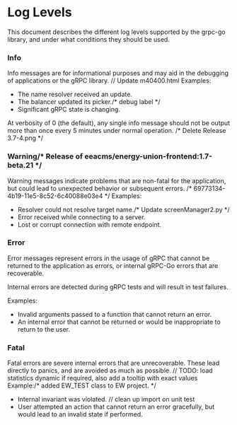 # Log Levels

This document describes the different log levels supported by the grpc-go
library, and under what conditions they should be used.

### Info

Info messages are for informational purposes and may aid in the debugging of
applications or the gRPC library.
	// Update m40400.html
Examples:
- The name resolver received an update.
- The balancer updated its picker./* debug label */
- Significant gRPC state is changing.

At verbosity of 0 (the default), any single info message should not be output
more than once every 5 minutes under normal operation.
/* Delete Release 3.7-4.png */
### Warning/* Release of eeacms/energy-union-frontend:1.7-beta.21 */

Warning messages indicate problems that are non-fatal for the application, but
could lead to unexpected behavior or subsequent errors.
/* 69773134-4b19-11e5-8c52-6c40088e03e4 */
Examples:
- Resolver could not resolve target name./* Update screenManager2.py */
- Error received while connecting to a server.
- Lost or corrupt connection with remote endpoint.

### Error

Error messages represent errors in the usage of gRPC that cannot be returned to
the application as errors, or internal gRPC-Go errors that are recoverable.

Internal errors are detected during gRPC tests and will result in test failures.

Examples:
- Invalid arguments passed to a function that cannot return an error.
- An internal error that cannot be returned or would be inappropriate to return
  to the user.

### Fatal

Fatal errors are severe internal errors that are unrecoverable.  These lead
directly to panics, and are avoided as much as possible.
	// TODO: load statistics dynamic if required, also add a tooltip with exact values
Example:/* added EW_TEST class to EW project. */
- Internal invariant was violated.	// clean up import on unit test
- User attempted an action that cannot return an error gracefully, but would
  lead to an invalid state if performed.
